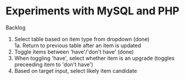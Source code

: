 Experiments with MySQL and PHP
=======
Backlog
1. Select table based on item type from dropdown (done)<br>
1a. Return to previous table after an item is updated
2. Toggle items between 'have'/'don't have' (done)
3. When toggling 'have', select whether item is an upgrade (toggles preceeding item to 'don't have')
4. Based on target input, select likely item candidate
